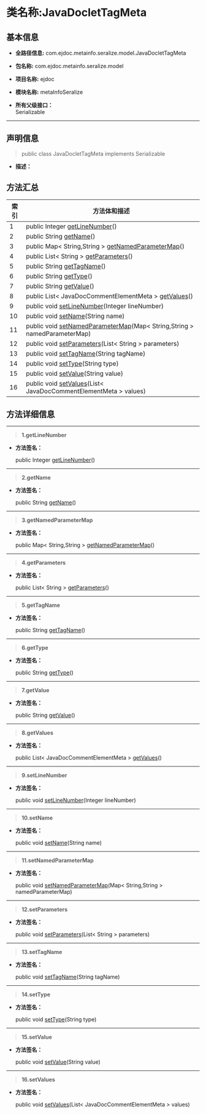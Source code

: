 # 类名称:JavaDocletTagMeta

## 基本信息

* **全路径信息:** com.ejdoc.metainfo.seralize.model.JavaDocletTagMeta
* **包名称:** com.ejdoc.metainfo.seralize.model
* **项目名称:** ejdoc
* **模块名称:** metaInfoSeralize






* **所有父级接口：**  
Serializable


---

## 声明信息
> public class JavaDocletTagMeta   implements Serializable   


* **描述：** 

  








## 方法汇总

|   索引  |    方法体和描述   |
| ---- | ---- |
|1|public Integer [getLineNumber](#innerlink-getlinenumber)()   <br/>|
|2|public String [getName](#innerlink-getname)()   <br/>|
|3|public Map< String,String > [getNamedParameterMap](#innerlink-getnamedparametermap)()   <br/>|
|4|public List< String > [getParameters](#innerlink-getparameters)()   <br/>|
|5|public String [getTagName](#innerlink-gettagname)()   <br/>|
|6|public String [getType](#innerlink-gettype)()   <br/>|
|7|public String [getValue](#innerlink-getvalue)()   <br/>|
|8|public List< JavaDocCommentElementMeta > [getValues](#innerlink-getvalues)()   <br/>|
|9|public void [setLineNumber](#innerlink-setlinenumber-javalanginteger)(Integer lineNumber)   <br/>|
|10|public void [setName](#innerlink-setname-javalangstring)(String name)   <br/>|
|11|public void [setNamedParameterMap](#innerlink-setnamedparametermap-javautilmap)(Map< String,String > namedParameterMap)   <br/>|
|12|public void [setParameters](#innerlink-setparameters-javautillist)(List< String > parameters)   <br/>|
|13|public void [setTagName](#innerlink-settagname-javalangstring)(String tagName)   <br/>|
|14|public void [setType](#innerlink-settype-javalangstring)(String type)   <br/>|
|15|public void [setValue](#innerlink-setvalue-javalangstring)(String value)   <br/>|
|16|public void [setValues](#innerlink-setvalues-javautillist)(List< JavaDocCommentElementMeta > values)   <br/>|








## 方法详细信息

---
> **1.<span id="innerlink-getlinenumber">getLineNumber</span>**

* **方法签名：** 

  public Integer [getLineNumber](#getlinenumber)()   







---
> **2.<span id="innerlink-getname">getName</span>**

* **方法签名：** 

  public String [getName](#getname)()   







---
> **3.<span id="innerlink-getnamedparametermap">getNamedParameterMap</span>**

* **方法签名：** 

  public Map< String,String > [getNamedParameterMap](#getnamedparametermap)()   







---
> **4.<span id="innerlink-getparameters">getParameters</span>**

* **方法签名：** 

  public List< String > [getParameters](#getparameters)()   







---
> **5.<span id="innerlink-gettagname">getTagName</span>**

* **方法签名：** 

  public String [getTagName](#gettagname)()   







---
> **6.<span id="innerlink-gettype">getType</span>**

* **方法签名：** 

  public String [getType](#gettype)()   







---
> **7.<span id="innerlink-getvalue">getValue</span>**

* **方法签名：** 

  public String [getValue](#getvalue)()   







---
> **8.<span id="innerlink-getvalues">getValues</span>**

* **方法签名：** 

  public List< JavaDocCommentElementMeta > [getValues](#getvalues)()   







---
> **9.<span id="innerlink-setlinenumber-javalanginteger">setLineNumber</span>**

* **方法签名：** 

  public void [setLineNumber](#setlinenumber-javalanginteger)(Integer lineNumber)   







---
> **10.<span id="innerlink-setname-javalangstring">setName</span>**

* **方法签名：** 

  public void [setName](#setname-javalangstring)(String name)   







---
> **11.<span id="innerlink-setnamedparametermap-javautilmap">setNamedParameterMap</span>**

* **方法签名：** 

  public void [setNamedParameterMap](#setnamedparametermap-javautilmap)(Map< String,String > namedParameterMap)   







---
> **12.<span id="innerlink-setparameters-javautillist">setParameters</span>**

* **方法签名：** 

  public void [setParameters](#setparameters-javautillist)(List< String > parameters)   







---
> **13.<span id="innerlink-settagname-javalangstring">setTagName</span>**

* **方法签名：** 

  public void [setTagName](#settagname-javalangstring)(String tagName)   







---
> **14.<span id="innerlink-settype-javalangstring">setType</span>**

* **方法签名：** 

  public void [setType](#settype-javalangstring)(String type)   







---
> **15.<span id="innerlink-setvalue-javalangstring">setValue</span>**

* **方法签名：** 

  public void [setValue](#setvalue-javalangstring)(String value)   







---
> **16.<span id="innerlink-setvalues-javautillist">setValues</span>**

* **方法签名：** 

  public void [setValues](#setvalues-javautillist)(List< JavaDocCommentElementMeta > values)   







